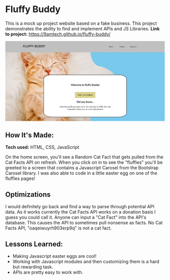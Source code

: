 # Fluffy Buddy
This is a mock up project website based on a fake business. This project demonstrates the ability to find and implement APIs and JS Libraries.
**Link to project:** https://9amtech.github.io/fluffy-buddy/

![Thumbnail for Fluffy Buddy. Shows a cute cat followed up by a random cat fact.](https://github.com/9AMTech/fluffy-buddy/blob/main/thumbnail.png?raw=true)

## How It's Made:

**Tech used:** HTML, CSS, JavaScript

On the home screen, you'll see a Random Cat Fact that gets pulled from the Cat Facts API on refresh. When you click on in to see the "fluffies" you'll be greeted to a screen that contains a Javascript Carosel from the Bootstrap Carosel library. I was also able to code in a little easter egg on one of the fluffies pages!

## Optimizations

I would definitely go back and find a way to parse through potential API data. As it works currently the Cat Facts API works on a donation basis I guess you could call it. Anyone can input a "Cat Fact" into the API's database. This causes the API to sometimes pull nonsense as facts. No Cat Facts API, "oaqeiwuyrh903erp9q" is not a cat fact. 

## Lessons Learned:

- Making Javascript easter eggs are cool!
- Working with Javascript modules and then customizing them is a hard but rewarding task.
- APIs are pretty easy to work with. 
